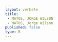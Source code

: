 ```yaml
---
layout: verbete
title:
 - MATOS, JORGE WILSON
 - MATOS, Jorge Wilson
published: false
type: R
---
```


